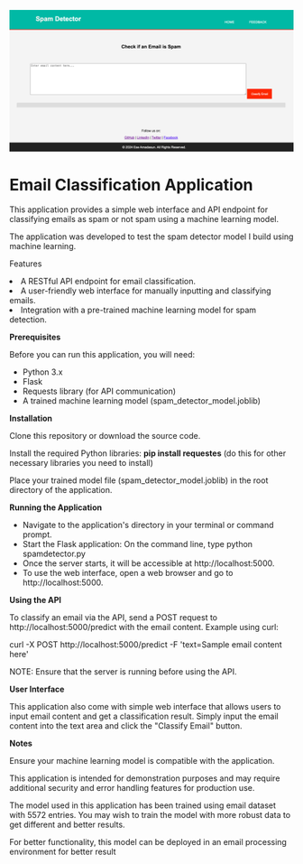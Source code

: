 
![Alt text](static/images/spamdetector.png)

<h1>Email Classification Application</h1>

This application provides a simple web interface and API endpoint for classifying emails as spam or not spam using a machine learning model.

The application was developed to test the spam detector model I build using machine learning.

Features
<ui>
<li>A RESTful API endpoint for email classification.</li>
<li>A user-friendly web interface for manually inputting and classifying emails.</li>
<li>Integration with a pre-trained machine learning model for spam detection.</li>
</ul>

**Prerequisites**

Before you can run this application, you will need:
<ul>
<li>Python 3.x</li>
<li>Flask</li>
<li>Requests library (for API communication)</li>
<li>A trained machine learning model (spam_detector_model.joblib)</li>
</ul>

**Installation**

Clone this repository or download the source code.

Install the required Python libraries:
**pip install requestes** (do this for other necessary libraries you need to install)

Place your trained model file (spam_detector_model.joblib) in the root directory of the application.

**Running the Application**
<ul>
<li>Navigate to the application's directory in your terminal or command prompt.</li>
<li>Start the Flask application: On the command line, type python spamdetector.py
<li>Once the server starts, it will be accessible at http://localhost:5000.</li>
<li>To use the web interface, open a web browser and go to http://localhost:5000.</li>
</ul>

**Using the API**

To classify an email via the API, send a POST request to http://localhost:5000/predict with the email content. Example using curl:

curl -X POST http://localhost:5000/predict -F 'text=Sample email content here'

NOTE: Ensure that the server is running before using the API.

**User Interface**

This application also come with simple web interface that allows users to input email content and get a classification result. Simply input the email content into the text area and click the "Classify Email" button.

**Notes**

Ensure your machine learning model is compatible with the application.

This application is intended for demonstration purposes and may require additional security and error handling features for production use.

The model used in this application has been trained using email dataset with 5572 entries. You may wish to train the model with more robust data to get different and better results.

For better functionality, this model can be deployed in an email processing environment for better result